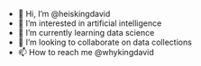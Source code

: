- 👋 Hi, I’m @heiskingdavid
- 👀 I’m interested in artificial intelligence
- 🌱 I’m currently learning data science
- 💞️ I’m looking to collaborate on data collections
- 📫 How to reach me @whykingdavid

<!---
heiskingdavid/heiskingdavid is a ✨ special ✨ repository because its `README.md` (this file) appears on your GitHub profile.
You can click the Preview link to take a look at your changes.
--->
